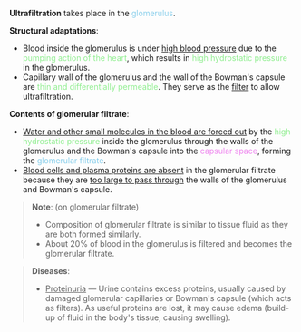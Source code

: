 **Ultrafiltration** takes place in the <span style="color: skyblue">glomerulus</span>.

**Structural adaptations**:
- Blood inside the glomerulus is under <u>high blood pressure</u> due to the <span style="color: lightgreen">pumping action of the heart</span>, which results in <span style="color: lightgreen">high hydrostatic pressure</span> in the glomerulus.
- Capillary wall of the glomerulus and the wall of the Bowman's capsule are <span style="color: lightgreen">thin and differentially permeable</span>. They serve as the <u>filter</u> to allow ultrafiltration.

**Contents of glomerular filtrate**:
- <u>Water and other small molecules in the blood are forced out</u> by the <span style="color: lightgreen">high hydrostatic pressure</span> inside the glomerulus through the walls of the glomerulus and the Bowman's capsule into the <span style="color: violet">capsular space</span>, forming the <span style="color: skyblue">glomerular filtrate</span>.
- <u>Blood cells and plasma proteins are absent</u> in the glomerular filtrate because they are <u>too large to pass through</u> the walls of the glomerulus and Bowman's capsule.

> **Note**: (on glomerular filtrate)
> - Composition of glomerular filtrate is similar to tissue fluid as they are both formed similarly.
> - About 20% of blood in the glomerulus is filtered and becomes the glomerular filtrate.

> **Diseases**:
> - <u>Proteinuria</u> — Urine contains excess proteins, usually caused by damaged glomerular capillaries or Bowman's capsule (which acts as filters). As useful proteins are lost, it may cause edema (build-up of fluid in the body's tissue, causing swelling).
